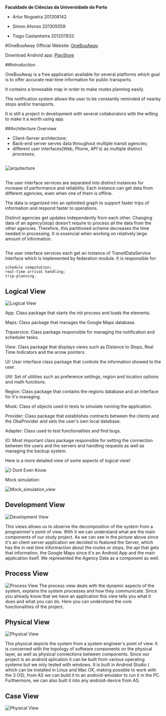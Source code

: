 
**Faculdade de Ciências da Universidade do Porto**

- Artur Nogueira 201308142

- Simon Afonso 201305059

- Tiago Castanheira 201207833

#OneBusAway
Official Website: [OneBusAway](http://www.onebusaway.org/)

Download Android app: [PlayStore](https://play.google.com/store/apps/details?id=com.joulespersecond.seattlebusbot)

##Introduction

OneBusAway is a free application available for several platforms which goal is to offer accurate real-time information for public transports.

It contains a browsable map in order to make routes planning easily.

The notification system allows the user to be constantly reminded of nearby stops and/or transports.

It is still a project in development with several collaborators with the willing to make it a worth using app.

##Architecture Overview

* Client-Server architecture;
* Back-end server serves data throughout multiple transit agencies;
* different user interfaces(Web, Phone, API's) as multiple distinct processes;

##

![arquitecture](https://github.com/OneBusAway/onebusaway-application-modules/wiki/ArchitectureDiagram.png)

##

The user interface services are separated into distinct instances for increase of performance and reliability. Each instance can get data from different agencies, even when one of them is offline.

The data is organized into an optimited graph to support faster trips of information and respond faster to operations. 

Distinct agencies get updates independently from each other. Changing data of an agency(stop) doesn't require to process all the data from the other agencies. Therefore, this partitioned scheme decreases the time needed in processing. It is essencial when working on relatively large amount of information.

##

The user interface services each get an instance of TransitDataService interface which is implemented by federation module. It is responsible for:

    schedule computation;
    real-time arrival handling;
    trip-planning.

## Logical View

![Logical View](https://github.com/heav1811/onebusaway-android/blob/master/ASSO-docs/PackageView.png?raw=true)

App: Class package that starts the init process and loads the elements.

Maps: Class package that manages the Google Maps database.

Tripservice: Class package responsible for managing the notification and scheduler tasks.

View: Class package that displays views such as Distance to Stops, Real Time Indicators and the arrow pointers.

UI: User interface class package that controls the information showed to the user.

Util: Set of utilities such as preference settings, region and location options and math functions.

Region: Class package that contains the regions database and an interface for it's managing.

Mook: Class of objects used in tests to simulate running the application.

Provider: Class package that establishes contracts between the clients and the ObaProvider and sets the user's own local database.

Adapter: Class used to test functionalities and find bugs.

IO: Most important class package responsible for setting the connection between the users and the servers and handling requests as well as managing the backup system.


Here is a more detailed view of some aspects of logical view!

![I Dont Even Know](https://github.com/tuianog/onebusaway-android/blob/master/ASSO-docs/development_view.png?raw=true)

Mock simulation: 

![Mock_simulation_view](https://github.com/tuianog/onebusaway-android/blob/master/ASSO-docs/development_mock_simulation.png?raw=true)


## Development View

![Development View](https://github.com/heav1811/onebusaway-android/blob/master/ASSO-docs/implementation_view.png?raw=true)

This views allows us to observe the decomposition of the system from a programmer's point of view. With it we can understand what are the main components of our study project. As we can see in the picture above since it's an client server application we decided to featured the Server, which has the in real time informaction about the routes or stops, the api that gets that information, the Google Maps since it's an Android App and the main application itself. We represented the Agency Data as a component as well. 


## Process View

![Process View](https://github.com/heav1811/onebusaway-android/blob/master/ASSO-docs/process_view.png?raw=true)
The process view deals with the dynamic aspects of the system, explains the system processes and how they communicate. Since you already know that we have an application this view tells you what it does and what you can do. Here you can understand the core functionalities of the project.


## Physical View

![Physical View](https://github.com/heav1811/onebusaway-android/blob/master/ASSO-docs/deployment%20.png?raw=true)


This physical depicts the system from a system engineer's point of view. It is concerned with the topology of software components on the physical layer, as well as physical connections between components. Since our project is an android aplication it can be built from various operating systems but we only tested with windows. It is built in Android Studio ( which can be installed in Linux and Mac OX, making possible to work with the 3 OS), from AS we can build it to an android-emulator to run it in the PC. Furthermore, we can also built it into any android-device from AS. 


## Case View

![Physical View](https://github.com/heav1811/onebusaway-android/blob/master/ASSO-docs/case_view.png?raw=true)